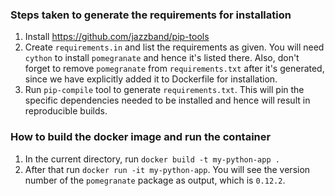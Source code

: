 ### Steps taken to generate the requirements for installation

1. Install https://github.com/jazzband/pip-tools
2. Create `requirements.in` and list the requirements as given. You will need `cython` to install `pomegranate` and hence it's listed there. Also, don't forget to remove `pomegranate` from `requirements.txt` after it's generated, since we have explicitly added it to Dockerfile for installation.
3. Run `pip-compile` tool to generate `requirements.txt`. This will pin the specific dependencies needed to be installed and hence will result in reproducible builds.


### How to build the docker image and run the container
1. In the current directory, run `docker build -t my-python-app .`
2. After that run `docker run -it my-python-app`. You will see the version number of the `pomegranate` package as output, which is `0.12.2`.